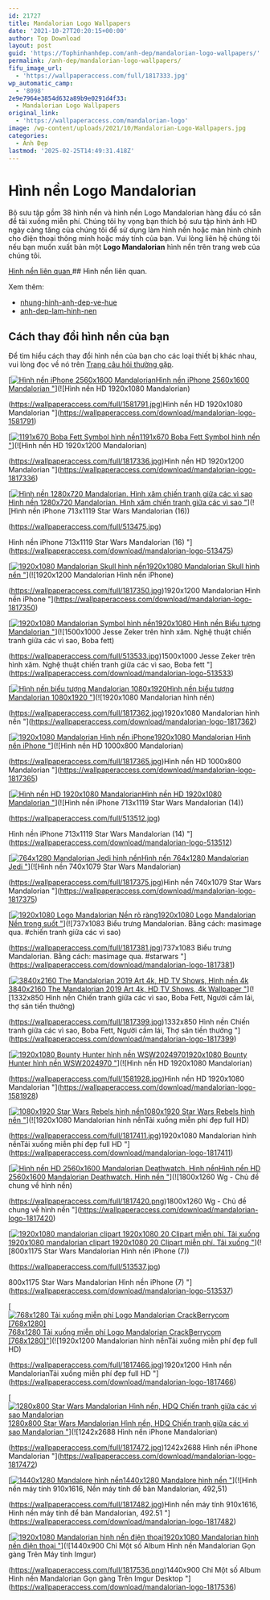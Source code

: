 ```yaml
---
id: 21727
title: Mandalorian Logo Wallpapers
date: '2021-10-27T20:20:15+00:00'
author: Top Download
layout: post
guid: 'https://Tophinhanhdep.com/anh-dep/mandalorian-logo-wallpapers/'
permalink: /anh-dep/mandalorian-logo-wallpapers/
fifu_image_url:
  - 'https://wallpaperaccess.com/full/1817333.jpg'
wp_automatic_camp:
  - '8098'
2e9e7964e3854d632a89b9e0291d4f33:
  - Mandalorian Logo Wallpapers
original_link:
  - 'https://wallpaperaccess.com/mandalorian-logo'
image: /wp-content/uploads/2021/10/Mandalorian-Logo-Wallpapers.jpg
categories:
  - Ảnh Đẹp
lastmod: '2025-02-25T14:49:31.418Z'
---
```

# Hình nền Logo Mandalorian

Bộ sưu tập gồm 38 hình nền và hình nền Logo Mandalorian hàng đầu có sẵn để tải xuống miễn phí. Chúng tôi hy vọng bạn thích bộ sưu tập hình ảnh HD ngày càng tăng của chúng tôi để sử dụng làm hình nền hoặc màn hình chính cho điện thoại thông minh hoặc máy tính của bạn. Vui lòng liên hệ chúng tôi nếu bạn muốn xuất bản một **Logo Mandalorian** hình nền trên trang web của chúng tôi.

[Hình nền liên quan ](#related) ## Hình nền liên quan.

   
 Xem thêm:

   
- [nhung-hinh-anh-dep-ve-hue](https://tophinhanhdep.com/hinh-nen-dep/nhung-hinh-anh-dep-ve-hue/)
- [anh-dep-lam-hinh-nen](https://tophinhanhdep.com/hinh-nen-dep/anh-dep-lam-hinh-nen/)

## Cách thay đổi hình nền của bạn

Để tìm hiểu cách thay đổi hình nền của bạn cho các loại thiết bị khác nhau, vui lòng đọc về nó trên [Trang câu hỏi thường gặp](https://tophinhanhdep.com/faq/).

  
[[![Hình nền iPhone 2560x1600 Mandalorian](https://wallpaperaccess.com/full/1817333.jpg)Hình nền iPhone 2560x1600 Mandalorian "](https://wallpaperaccess.com/download/mandalorian-logo-1817333)](![Hình nền HD 1920x1080 Mandalorian)

(https://wallpaperaccess.com/full/1581791.jpg)Hình nền HD 1920x1080 Mandalorian "](https://wallpaperaccess.com/download/mandalorian-logo-1581791)

[[![1191x670 Boba Fett Symbol hình nền](https://wallpaperaccess.com/full/1817335.jpg)1191x670 Boba Fett Symbol hình nền "](https://wallpaperaccess.com/download/mandalorian-logo-1817335)](![Hình nền HD 1920x1200 Mandalorian)

(https://wallpaperaccess.com/full/1817336.jpg)Hình nền HD 1920x1200 Mandalorian "](https://wallpaperaccess.com/download/mandalorian-logo-1817336)

[[![Hình nền 1280x720 Mandalorian.  Hình xăm chiến tranh giữa các vì sao](https://wallpaperaccess.com/full/1581810.jpg)Hình nền 1280x720 Mandalorian. Hình xăm chiến tranh giữa các vì sao "](https://wallpaperaccess.com/download/mandalorian-logo-1581810)](![Hình nền iPhone 713x1119 Star Wars Mandalorian (16))

(https://wallpaperaccess.com/full/513475.jpg)

Hình nền iPhone 713x1119 Star Wars Mandalorian (16) "](https://wallpaperaccess.com/download/mandalorian-logo-513475)

[[![1920x1080 Mandalorian Skull hình nền](https://wallpaperaccess.com/full/1817349.png)1920x1080 Mandalorian Skull hình nền "](https://wallpaperaccess.com/download/mandalorian-logo-1817349)](![1920x1200 Mandalorian Hình nền iPhone)

(https://wallpaperaccess.com/full/1817350.jpg)1920x1200 Mandalorian Hình nền iPhone "](https://wallpaperaccess.com/download/mandalorian-logo-1817350)

[[![1920x1080 Mandalorian Symbol hình nền](https://wallpaperaccess.com/full/1817355.png)1920x1080 Hình nền Biểu tượng Mandalorian "](https://wallpaperaccess.com/download/mandalorian-logo-1817355)](![1500x1000 Jesse Zeker trên hình xăm.  Nghệ thuật chiến tranh giữa các vì sao, Boba fett)

(https://wallpaperaccess.com/full/513533.jpg)1500x1000 Jesse Zeker trên hình xăm. Nghệ thuật chiến tranh giữa các vì sao, Boba fett "](https://wallpaperaccess.com/download/mandalorian-logo-513533)

[[![Hình nền biểu tượng Mandalorian 1080x1920](https://wallpaperaccess.com/full/1817357.jpg)Hình nền biểu tượng Mandalorian 1080x1920 "](https://wallpaperaccess.com/download/mandalorian-logo-1817357)](![1920x1080 Mandalorian hình nền)

(https://wallpaperaccess.com/full/1817362.jpg)1920x1080 Mandalorian hình nền "](https://wallpaperaccess.com/download/mandalorian-logo-1817362)

[[![1920x1080 Mandalorian Hình nền iPhone](https://wallpaperaccess.com/full/1817363.jpg)1920x1080 Mandalorian Hình nền iPhone "](https://wallpaperaccess.com/download/mandalorian-logo-1817363)](![Hình nền HD 1000x800 Mandalorian)

(https://wallpaperaccess.com/full/1817365.jpg)Hình nền HD 1000x800 Mandalorian "](https://wallpaperaccess.com/download/mandalorian-logo-1817365)

[[![Hình nền HD 1920x1080 Mandalorian](https://wallpaperaccess.com/full/1817366.jpg)Hình nền HD 1920x1080 Mandalorian "](https://wallpaperaccess.com/download/mandalorian-logo-1817366)](![Hình nền iPhone 713x1119 Star Wars Mandalorian (14))

(https://wallpaperaccess.com/full/513512.jpg)

 Hình nền iPhone 713x1119 Star Wars Mandalorian (14) "](https://wallpaperaccess.com/download/mandalorian-logo-513512)

[[![764x1280 Mandalorian Jedi hình nền](https://wallpaperaccess.com/full/1817372.jpg)Hình nền 764x1280 Mandalorian Jedi "](https://wallpaperaccess.com/download/mandalorian-logo-1817372)](![Hình nền 740x1079 Star Wars Mandalorian)

(https://wallpaperaccess.com/full/1817375.jpg)Hình nền 740x1079 Star Wars Mandalorian "](https://wallpaperaccess.com/download/mandalorian-logo-1817375)

[[![1920x1080 Logo Mandalorian Nền rõ ràng](https://wallpaperaccess.com/full/1817376.jpg)1920x1080 Logo Mandalorian Nền trong suốt "](https://wallpaperaccess.com/download/mandalorian-logo-1817376)](![737x1083 Biểu trưng Mandalorian.  Bằng cách: masimage qua.  #chiến tranh giữa các vì sao)

(https://wallpaperaccess.com/full/1817381.jpg)737x1083 Biểu trưng Mandalorian. Bằng cách: masimage qua. #starwars "](https://wallpaperaccess.com/download/mandalorian-logo-1817381)

[[![3840x2160 The Mandalorian 2019 Art 4k, HD TV Shows, Hình nền 4k](https://wallpaperaccess.com/full/1817392.jpg)3840x2160 The Mandalorian 2019 Art 4k, HD TV Shows, 4k Wallpaper "](https://wallpaperaccess.com/download/mandalorian-logo-1817392)](![1332x850 Hình nền Chiến tranh giữa các vì sao, Boba Fett, Người cầm lái, thợ săn tiền thưởng)

(https://wallpaperaccess.com/full/1817399.jpg)1332x850 Hình nền Chiến tranh giữa các vì sao, Boba Fett, Người cầm lái, Thợ săn tiền thưởng "](https://wallpaperaccess.com/download/mandalorian-logo-1817399)

[[![1920x1080 Bounty Hunter hình nền WSW2024970](https://wallpaperaccess.com/full/513524.jpg)1920x1080 Bounty Hunter hình nền WSW2024970 "](https://wallpaperaccess.com/download/mandalorian-logo-513524)](![Hình nền HD 1920x1080 Mandalorian)

(https://wallpaperaccess.com/full/1581928.jpg)Hình nền HD 1920x1080 Mandalorian "](https://wallpaperaccess.com/download/mandalorian-logo-1581928)

[[![1080x1920 Star Wars Rebels hình nền](https://wallpaperaccess.com/full/1817408.jpg)1080x1920 Star Wars Rebels hình nền "](https://wallpaperaccess.com/download/mandalorian-logo-1817408)](![1920x1080 Mandalorian hình nềnTải xuống miễn phí đẹp full HD)

(https://wallpaperaccess.com/full/1817411.jpg)1920x1080 Mandalorian hình nềnTải xuống miễn phí đẹp full HD "](https://wallpaperaccess.com/download/mandalorian-logo-1817411)

[[![Hình nền HD 2560x1600 Mandalorian Deathwatch.  Hình nền](https://wallpaperaccess.com/full/1817416.jpg)Hình nền HD 2560x1600 Mandalorian Deathwatch. Hình nền "](https://wallpaperaccess.com/download/mandalorian-logo-1817416)](![1800x1260 Wg - Chủ đề chung về hình nền)

(https://wallpaperaccess.com/full/1817420.png)1800x1260 Wg - Chủ đề chung về hình nền "](https://wallpaperaccess.com/download/mandalorian-logo-1817420)

[[![1920x1080 mandalorian clipart 1920x1080 20 Clipart miễn phí.  Tải xuống](https://wallpaperaccess.com/full/1817435.png)1920x1080 mandalorian clipart 1920x1080 20 Clipart miễn phí. Tải xuống "](https://wallpaperaccess.com/download/mandalorian-logo-1817435)](![800x1175 Star Wars Mandalorian Hình nền iPhone (7))

(https://wallpaperaccess.com/full/513537.jpg)

800x1175 Star Wars Mandalorian Hình nền iPhone (7) "](https://wallpaperaccess.com/download/mandalorian-logo-513537)

[[![768x1280 Tải xuống miễn phí Logo Mandalorian CrackBerrycom [768x1280]](https://wallpaperaccess.com/full/1817462.jpg)768x1280 Tải xuống miễn phí Logo Mandalorian CrackBerrycom \[768x1280\]"](https://wallpaperaccess.com/download/mandalorian-logo-1817462)](![1920x1200 Mandalorian hình nềnTải xuống miễn phí đẹp full HD)

(https://wallpaperaccess.com/full/1817466.jpg)1920x1200 Hình nền MandalorianTải xuống miễn phí đẹp full HD "](https://wallpaperaccess.com/download/mandalorian-logo-1817466)

[[![1280x800 Star Wars Mandalorian Hình nền, HDQ Chiến tranh giữa các vì sao Mandalorian](https://wallpaperaccess.com/full/513439.png)1280x800 Star Wars Mandalorian Hình nền, HDQ Chiến tranh giữa các vì sao Mandalorian "](https://wallpaperaccess.com/download/mandalorian-logo-513439)](![1242x2688 Hình nền iPhone Mandalorian)

(https://wallpaperaccess.com/full/1817472.jpg)1242x2688 Hình nền iPhone Mandalorian "](https://wallpaperaccess.com/download/mandalorian-logo-1817472)

[[![1440x1280 Mandalore hình nền](https://wallpaperaccess.com/full/1817481.jpg)1440x1280 Mandalore hình nền "](https://wallpaperaccess.com/download/mandalorian-logo-1817481)](![Hình nền máy tính 910x1616, Nền máy tính để bàn Mandalorian, 492,51)

(https://wallpaperaccess.com/full/1817482.jpg)Hình nền máy tính 910x1616, Hình nền máy tính để bàn Mandalorian, 492.51 "](https://wallpaperaccess.com/download/mandalorian-logo-1817482)

[[![1920x1080 Mandalorian hình nền điện thoại](https://wallpaperaccess.com/full/1817484.jpg)1920x1080 Mandalorian hình nền điện thoại "](https://wallpaperaccess.com/download/mandalorian-logo-1817484)](![1440x900 Chỉ Một số Album Hình nền Mandalorian Gọn gàng Trên Máy tính Imgur)

(https://wallpaperaccess.com/full/1817536.png)1440x900 Chỉ Một số Album Hình nền Mandalorian Gọn gàng Trên Imgur Desktop "](https://wallpaperaccess.com/download/mandalorian-logo-1817536)
